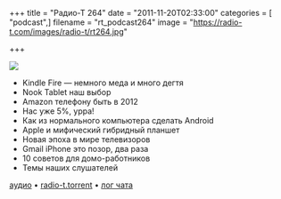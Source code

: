 +++
title = "Радио-Т 264"
date = "2011-11-20T02:33:00"
categories = [ "podcast",]
filename = "rt_podcast264"
image = "https://radio-t.com/images/radio-t/rt264.jpg"

+++

![](https://radio-t.com/images/radio-t/rt264.jpg)

- Kindle Fire — немного меда и много дегтя
- Nook Tablet наш выбор
- Amazon телефону быть в 2012
- Нас уже 5%, урра!
- Как из нормального компьютера сделать Android
- Apple и мифический гибридный планшет
- Новая эпоха в мире телевизоров
- Gmail iPhone это позор, два раза
- 10 советов для домо-работников
- Темы наших слушателей

[аудио](http://archive.rucast.net/radio-t/media/rt_podcast264.mp3) • [radio-t.torrent](http://www.radio-t.com/torrents/rt_podcast264.mp3.torrent) • [лог чата](http://chat.radio-t.com/logs/radio-t-264.html)<audio src="http://archive.rucast.net/radio-t/media/rt_podcast264.mp3" preload="none"></audio>
